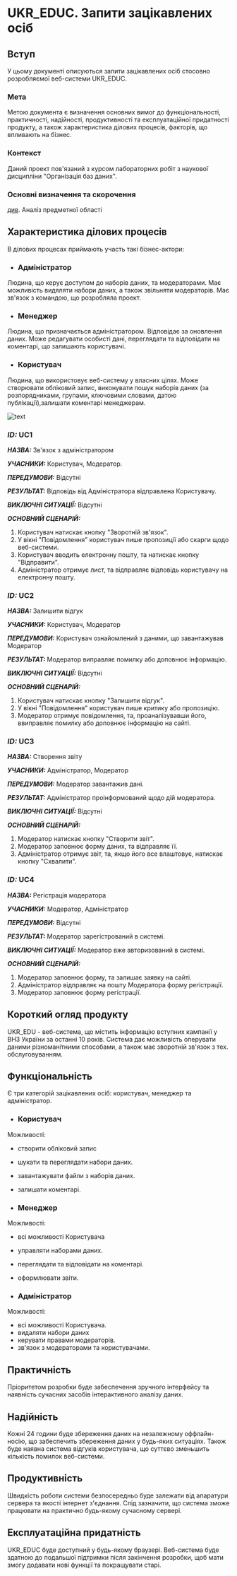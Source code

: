# UKR_EDUC. Запити зацікавлених осіб

## Вступ

У цьому документі описуються запити зацікавлених осіб стосовно розробляємої веб-системи UKR_EDUC.

### Мета 

Метою документа є визначення основних вимог до функціональності, практичності, надійності, продуктивності та експлуатаційної придатності продукту, а також характеристика ділових процесів, факторів, що впливають на бізнес.

### Контекст

Даний проект пов'язаний з курсом лабораторних робіт з наукової дисципліни "Організація баз даних".


### Основні визначення та скорочення

[див](https://github.com/greg-sourse/obd/blob/master/docs/requirements/state-of-the-art.md). Аналіз предметної області


## Характеристика ділових процесів

В ділових процесах приймають участь такі бізнес-актори:

- ### Адміністратор
Людина, що керує доступом до наборів даних, та модераторами. Має можливість видяляти набори даних, а також звільняти модераторів. Має зв'язок з командою, що розробляла проект.
- ### Менеджер
Людина, що призначається адміністратором. Відповідає за оновлення даних. Може редагувати особисті дані, переглядати та відповідати на коментарі, що залишають користувачі.
- ### Користувач
Людина, що використовує веб-систему у власних цілях. Може створювати обліковий запис, виконувати пошук наборів даних (за розпорядниками, групами, ключовими словами, датою публікації),залишати коментарі менеджерам.


![text](https://github.com/greg-sourse/obd/blob/master/docs/use%20cases/image1.png)

   
### ***ID:*** UC1
    
***НАЗВА:*** Зв'язок з адміністратором
    
***УЧАСНИКИ:*** Користувач, Модератор.

***ПЕРЕДУМОВИ:*** Відсутні

***РЕЗУЛЬТАТ:*** Відповідь від Адміністратора відправлена Користувачу.

***ВИКЛЮЧНІ СИТУАЦІЇ:*** Відсутні


***ОСНОВНИЙ СЦЕНАРІЙ:***
1. Користувач натискає кнопку "Зворотній зв'язок".
2. У вікні "Повідомлення" користувач пише пропозиції або скарги щодо веб-системи.
3. Користувач вводить електронну пошту, та натискає кнопку "Відправити".
4. Адміністратор отримує лист, та відправляє відповідь користувачу на електронну пошту.






### ***ID:*** UC2
    
***НАЗВА:*** Залишити відгук
    
***УЧАСНИКИ:*** Користувач, Модератор

***ПЕРЕДУМОВИ:*** Користувач ознайомлений з даними, що завантажував Модератор

***РЕЗУЛЬТАТ:*** Модератор виправляє помилку або доповнює інформацію.

***ВИКЛЮЧНІ СИТУАЦІЇ:*** Відсутні

***ОСНОВНИЙ СЦЕНАРІЙ:***
1. Користувач натискає кнопку "Залишити відгук".
2. У вікні "Повідомлення" користувач пише критику або пропозицію.
3. Модератор отримує повідомлення, та, проаналізувавши його, ввиправляє помилку або доповнює інформацію на сайті.







### ***ID:*** UC3
    
***НАЗВА:*** Створення звіту
    
***УЧАСНИКИ:*** Адміністратор, Модератор

***ПЕРЕДУМОВИ:*** Модератор завантажив дані.

***РЕЗУЛЬТАТ:*** Адміністратор проінформований щодо дій модератора.

***ВИКЛЮЧНІ СИТУАЦІЇ:*** Відсутні

***ОСНОВНИЙ СЦЕНАРІЙ:***
1. Модератор натискає кнопку "Створити звіт".
2. Модератор заповнює форму даних, та відправляє її.
3. Адміністратор отримує звіт, та, якщо його все влаштовує, натискає кнопку "Схвалити".







### ***ID:*** UC4
    
***НАЗВА:*** Регістрація модератора
    
***УЧАСНИКИ:*** Модератор, Адміністратор

***ПЕРЕДУМОВИ:*** Відсутні

***РЕЗУЛЬТАТ:*** Модератор зарегістрований в системі.

***ВИКЛЮЧНІ СИТУАЦІЇ:*** Модератор вже авторизований в системі.

***ОСНОВНИЙ СЦЕНАРІЙ:***
1. Модератор заповнює форму, та залишає заявку на сайті.
2. Адміністратор відправляє на пошту Модератора форму регістрації.
3. Модератор заповнює форму регістрації.




## Короткий огляд продукту

UKR_EDU - веб-система, що містить інформацію вступних кампанії у ВНЗ України за останні 10 років. Система дає можливість оперувати даними різноманітними способами, а також має зворотній зв'язок з тех. обслуговуванням.


## Функціональність

Є три категорій зацікавлених осіб: користувач, менеджер та адміністратор.

- ### Користувач


Можливості:
- створити обліковий запис
- шукати та переглядати набори даних.
- завантажувати файли з наборів даних.
- залишати коментарі.


- ### Менеджер


Можливості:
- всі можливості Користувача
- управляти наборами даних.
- переглядати та відповідати на коментарі.
- оформлювати звіти.

- ### Адміністратор


Можливості:

- всі можливості Користувача.
- видаляти набори даних
- керувати правами модераторів.
- зв'язок з модераторами та користувачами.

## Практичність

Пріоритетом розробки буде забеспечення зручного інтерфейсу та наявність сучасних засобів інтерактивного аналізу даних. 

## Надійність

Кожні 24 години буде збереження даних на незалежному оффлайн-носію, що забеспечить збереження даних у будь-яких ситуаціях. Також буде наявна система відгуків користувача, що суттєво зменьшить кількість помилок веб-системи.

## Продуктивність

Швидкість роботи системи безпосередньо буде залежати від апаратури сервера та якості інтернет з'єднання. Слід зазначити, що система зможе працювати на практично будь-якому сучасному сервері.

## Експлуатаційна придатність
UKR_EDUC буде доступний у будь-якому браузері. Веб-система буде здатною до подальшої підтримки після закінчення розробки, щоб мати змогу додавати нові функції та покращувати старі. 
